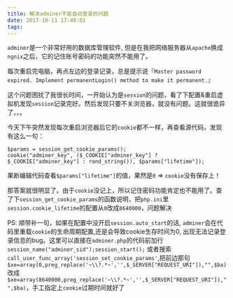 ```yaml
---
title: 解决adminer不能自动登录的问题
date: 2017-10-11 17:48:01
tags:
---
```


`adminer`是一个非常好用的数据库管理软件, 但是在我把网络服务器从`apache`换成`ngnix`之后，它的记住账号密码的功能突然不能用了。

每次重启完电脑，再点左边的登录记录，总是提示说『`Master password expired. Implement permanentLogin() method to make it permanent.`』


这个问题困扰了我很长时间，一开始认为是`session`的问题，看了下配置&重启虚拟机发现`session`记录完好。然后发现只要不关浏览器，就没有问题。这就很诡异了。。。

今天下午突然发现每次重启浏览器后它的`cookie`都不一样，再查看源代码，发现有这么一句：

    $params = session_get_cookie_params();
    cookie("adminer_key", ($_COOKIE["adminer_key"] ? $_COOKIE["adminer_key"] : rand_string()), $params["lifetime"]);


果断编辑代码查看`$params["lifetime"]`的值，果然是`0` =>  `cookie`没有保存上！

那答案就很明显了。由于`cookie`没记上，所以记住密码功能肯定也不能用了。查了下`session_get_cookie_params`的函数说明，把`php.ini`里`session.cookie_lifetime`的配置从`0`改成`8640000`，问题解决


PS: 顺带补一句，如果在配置中没开启`session.auto_start`的话, `adminer`会在代码里重载`cookie`的生命周期配置,还是会导致cookie生存时间为0, 出现无法记录登录信息的bug。这里可以直接在`adminer.php`的代码前加行`session_name("adminer_sid");session_start();` 或者搜索`call_user_func_array('session_set_cookie_params'`,把前边那句`$xe=array(0,preg_replace('~\\?.*~','',$_SERVER["REQUEST_URI"]),"",$ba)`改成`$xe=array(8640000,preg_replace('~\\?.*~','',$_SERVER["REQUEST_URI"]),"",$ba)`，手工指定上`cookie`过期时间就好了  